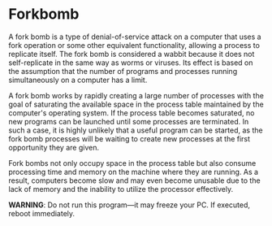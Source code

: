 # Forkbomb

A fork bomb is a type of denial-of-service attack on a computer that uses a fork operation or some other equivalent functionality, allowing a process to replicate itself. The fork bomb is considered a wabbit because it does not self-replicate in the same way as worms or viruses. Its effect is based on the assumption that the number of programs and processes running simultaneously on a computer has a limit.

A fork bomb works by rapidly creating a large number of processes with the goal of saturating the available space in the process table maintained by the computer's operating system. If the process table becomes saturated, no new programs can be launched until some processes are terminated. In such a case, it is highly unlikely that a useful program can be started, as the fork bomb processes will be waiting to create new processes at the first opportunity they are given.

Fork bombs not only occupy space in the process table but also consume processing time and memory on the machine where they are running. As a result, computers become slow and may even become unusable due to the lack of memory and the inability to utilize the processor effectively.


**WARNING**: Do not run this program—it may freeze your PC. If executed, reboot immediately.
